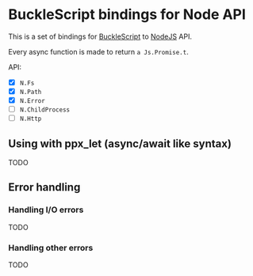 # BuckleScript bindings for Node API

This is a set of bindings for [BuckleScript][] to [NodeJS][] API.

Every async function is made to return `a Js.Promise.t`.

API:

- [x] `N.Fs`
- [x] `N.Path`
- [x] `N.Error`
- [ ] `N.ChildProcess`
- [ ] `N.Http`

## Using with ppx_let (async/await like syntax)

TODO

## Error handling

### Handling I/O errors

TODO

### Handling other errors

TODO

[BuckleScript]: https://github.com/bucklescript/bucklescript
[NodeJS]: https://nodejs.org/
